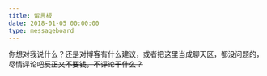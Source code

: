 ```yaml
---
title: 留言板
date: 2018-01-05 00:00:00
type: messageboard
---
```

你想对我说什么？还是对博客有什么建议，或者把这里当成聊天区，都没问题的，尽情评论吧~~反正又不要钱，不评论干什么？~~
